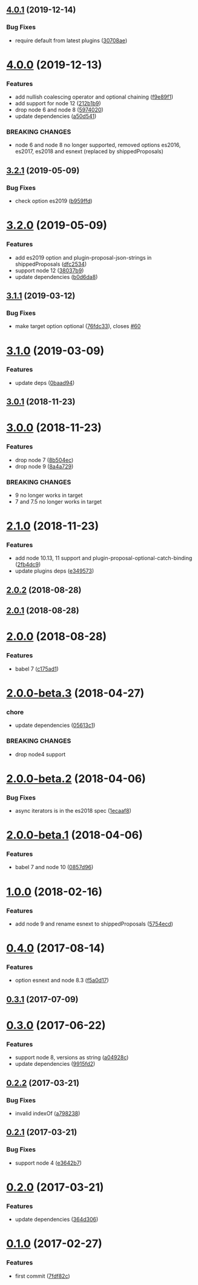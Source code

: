 ## [4.0.1](https://github.com/christophehurpeau/babel-preset-latest-node/compare/v4.0.0...v4.0.1) (2019-12-14)


### Bug Fixes

* require default from latest plugins ([30708ae](https://github.com/christophehurpeau/babel-preset-latest-node/commit/30708aea524cdd031857e767bd7ec3fa076cb619))



# [4.0.0](https://github.com/christophehurpeau/babel-preset-latest-node/compare/v3.2.1...v4.0.0) (2019-12-13)


### Features

* add nullish coalescing operator and optional chaining ([f9e89f1](https://github.com/christophehurpeau/babel-preset-latest-node/commit/f9e89f1a1a1a55609c567fae0765ffcdad648471))
* add support for node 12 ([212b1b9](https://github.com/christophehurpeau/babel-preset-latest-node/commit/212b1b9f7a6f11c00df9d2035e80c914d3077964))
* drop node 6 and node 8 ([5974020](https://github.com/christophehurpeau/babel-preset-latest-node/commit/5974020f29ff18765904cffe5a26b41c8f15600f))
* update dependencies ([a50d541](https://github.com/christophehurpeau/babel-preset-latest-node/commit/a50d5410cc37d375fedd649835b4185bf4ead075))


### BREAKING CHANGES

* node 6 and node 8 no longer supported, removed options es2016, es2017,  es2018 and esnext (replaced by shippedProposals)



## [3.2.1](https://github.com/christophehurpeau/babel-preset-latest-node/compare/v3.2.0...v3.2.1) (2019-05-09)


### Bug Fixes

* check option es2019 ([b959ffd](https://github.com/christophehurpeau/babel-preset-latest-node/commit/b959ffd26ad1545a228d92468751eb6765ee3831))



# [3.2.0](https://github.com/christophehurpeau/babel-preset-latest-node/compare/v3.1.1...v3.2.0) (2019-05-09)


### Features

* add es2019 option and plugin-proposal-json-strings in shippedProposals ([dfc2534](https://github.com/christophehurpeau/babel-preset-latest-node/commit/dfc25344d61bbe565c52e5f2faa78854514bfea0))
* support node 12 ([38037b9](https://github.com/christophehurpeau/babel-preset-latest-node/commit/38037b91d81399f816fbe88d6f977ea3612697ea))
* update dependencies ([b0d6da8](https://github.com/christophehurpeau/babel-preset-latest-node/commit/b0d6da8c4015e66f45baee2c13436c3e7aac7024))



## [3.1.1](https://github.com/christophehurpeau/babel-preset-latest-node/compare/v3.1.0...v3.1.1) (2019-03-12)


### Bug Fixes

* make target option optional ([76fdc33](https://github.com/christophehurpeau/babel-preset-latest-node/commit/76fdc3333d5853db83e386a67b060dd59eb10885)), closes [#60](https://github.com/christophehurpeau/babel-preset-latest-node/issues/60)



# [3.1.0](https://github.com/christophehurpeau/babel-preset-latest-node/compare/v3.0.1...v3.1.0) (2019-03-09)


### Features

* update deps ([0baad94](https://github.com/christophehurpeau/babel-preset-latest-node/commit/0baad9473e02de7adda524fbf5113fe760a4f9b2))



## [3.0.1](https://github.com/christophehurpeau/babel-preset-latest-node/compare/v3.0.0...v3.0.1) (2018-11-23)



# [3.0.0](https://github.com/christophehurpeau/babel-preset-latest-node/compare/v2.1.0...v3.0.0) (2018-11-23)


### Features

* drop node 7 ([8b504ec](https://github.com/christophehurpeau/babel-preset-latest-node/commit/8b504ec3a1e0d091947eda0860afdaf683d9da5b))
* drop node 9 ([8a4a729](https://github.com/christophehurpeau/babel-preset-latest-node/commit/8a4a7292f972039271f9430cce53c10f017785fb))


### BREAKING CHANGES

* 9 no longer works in target
* 7 and 7.5 no longer works in target



# [2.1.0](https://github.com/christophehurpeau/babel-preset-latest-node/compare/v2.0.2...v2.1.0) (2018-11-23)


### Features

* add node 10.13, 11 support and plugin-proposal-optional-catch-binding ([2fb4dc9](https://github.com/christophehurpeau/babel-preset-latest-node/commit/2fb4dc9da312f58d94a75b9e314203981258ca41))
* update plugins deps ([e349573](https://github.com/christophehurpeau/babel-preset-latest-node/commit/e349573d97c020b49e7b549999672370a5bfc825))



## [2.0.2](https://github.com/christophehurpeau/babel-preset-latest-node/compare/v2.0.1...v2.0.2) (2018-08-28)



## [2.0.1](https://github.com/christophehurpeau/babel-preset-latest-node/compare/v2.0.0...v2.0.1) (2018-08-28)



# [2.0.0](https://github.com/christophehurpeau/babel-preset-latest-node/compare/v2.0.0-beta.3...v2.0.0) (2018-08-28)


### Features

* babel 7 ([c175ad1](https://github.com/christophehurpeau/babel-preset-latest-node/commit/c175ad1f6370f75aa8512dd1922d35b10365dd81))



# [2.0.0-beta.3](https://github.com/christophehurpeau/babel-preset-latest-node/compare/v2.0.0-beta.2...v2.0.0-beta.3) (2018-04-27)


### chore

* update dependencies ([05613c1](https://github.com/christophehurpeau/babel-preset-latest-node/commit/05613c1ce027946889d076adb05e6f93bc726b12))


### BREAKING CHANGES

* drop node4 support



# [2.0.0-beta.2](https://github.com/christophehurpeau/babel-preset-latest-node/compare/v2.0.0-beta.1...v2.0.0-beta.2) (2018-04-06)


### Bug Fixes

* async iterators is in the es2018 spec ([1ecaaf8](https://github.com/christophehurpeau/babel-preset-latest-node/commit/1ecaaf8c9c3f2e0a9a4ce0ca63b757d59a79f7a8))



# [2.0.0-beta.1](https://github.com/christophehurpeau/babel-preset-latest-node/compare/v1.0.0...v2.0.0-beta.1) (2018-04-06)


### Features

* babel 7 and node 10 ([0857d96](https://github.com/christophehurpeau/babel-preset-latest-node/commit/0857d966728eabe1264cd35b53be0cddbc8a9acc))



# [1.0.0](https://github.com/christophehurpeau/babel-preset-latest-node/compare/v0.4.0...v1.0.0) (2018-02-16)


### Features

* add node 9 and rename esnext to shippedProposals ([5754ecd](https://github.com/christophehurpeau/babel-preset-latest-node/commit/5754ecd1f48599b829b5ab44514d92bd47848767))



# [0.4.0](https://github.com/christophehurpeau/babel-preset-latest-node/compare/v0.3.1...v0.4.0) (2017-08-14)


### Features

* option esnext and node 8.3 ([f5a0d17](https://github.com/christophehurpeau/babel-preset-latest-node/commit/f5a0d17db208d06244544bfe89b2f79b16602695))



## [0.3.1](https://github.com/christophehurpeau/babel-preset-latest-node/compare/v0.3.0...v0.3.1) (2017-07-09)



# [0.3.0](https://github.com/christophehurpeau/babel-preset-latest-node/compare/v0.2.2...v0.3.0) (2017-06-22)


### Features

* support node 8, versions as string ([a04928c](https://github.com/christophehurpeau/babel-preset-latest-node/commit/a04928c5092c36628ad0525419f920804ffb3cf6))
* update dependencies ([9915fd2](https://github.com/christophehurpeau/babel-preset-latest-node/commit/9915fd2ea4b90ac7859b3fc6ee36dc75b5e2c7b5))



## [0.2.2](https://github.com/christophehurpeau/babel-preset-latest-node/compare/v0.2.1...v0.2.2) (2017-03-21)


### Bug Fixes

* invalid indexOf ([a798238](https://github.com/christophehurpeau/babel-preset-latest-node/commit/a79823805c41225f37eb161dacaac1d75c5b8242))



## [0.2.1](https://github.com/christophehurpeau/babel-preset-latest-node/compare/v0.2.0...v0.2.1) (2017-03-21)


### Bug Fixes

* support node 4 ([e3642b7](https://github.com/christophehurpeau/babel-preset-latest-node/commit/e3642b71e0d3a98f15689fabe67f26b48a3ab53e))



# [0.2.0](https://github.com/christophehurpeau/babel-preset-latest-node/compare/v0.1.0...v0.2.0) (2017-03-21)


### Features

* update dependencies ([364d306](https://github.com/christophehurpeau/babel-preset-latest-node/commit/364d306c3701c8ed9022b32cecc76f818c4e8075))



# [0.1.0](https://github.com/christophehurpeau/babel-preset-latest-node/compare/7fdf82c61b9799b178faf1b1776ef3317704d517...v0.1.0) (2017-02-27)


### Features

* first commit ([7fdf82c](https://github.com/christophehurpeau/babel-preset-latest-node/commit/7fdf82c61b9799b178faf1b1776ef3317704d517))



